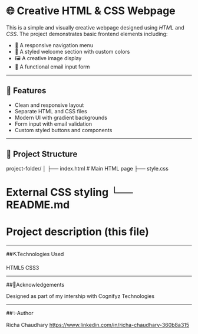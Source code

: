 # 🌐 Creative HTML & CSS Webpage

This is a simple and visually creative webpage designed using *HTML* and *CSS*. The project demonstrates basic frontend elements including:

- 🔗 A responsive navigation menu
- 🎨 A styled welcome section with custom colors
- 🖼 A creative image display
- 📩 A functional email input form

---

## 🚀 Features

- Clean and responsive layout
- Separate HTML and CSS files
- Modern UI with gradient backgrounds
- Form input with email validation
- Custom styled buttons and components

---

## 📁 Project Structure
project-folder/ │ ├──
index.html # Main HTML page 
├── style.css         
# External CSS styling └── README.md        
# Project description (this file)


---

##⛏️Technologies Used


HTML5
CSS3

---

##🙌Acknowledgements


Designed as part of my intership with Cognifyz Technologies

---

##✨Author


Richa Chaudhary
https://www.linkedin.com/in/richa-chaudhary-360b8a315
